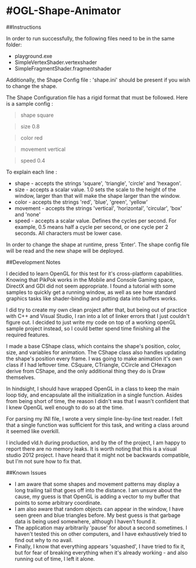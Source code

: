 #OGL-Shape-Animator
==================
##Instructions

In order to run successfully, the following files need to be in the same folder:
* playground.exe
* SimpleVertexShader.vertexshader
* SimpleFragmentShader.fragmentshader

Additionally, the Shape Config file : 'shape.ini' should be present if you wish to change the shape.

The Shape Configuration file has a rigid format that must be followed. Here is a sample config :

>shape square

>size 0.8

>color red

>movement vertical

>speed 0.4

To explain each line :
* shape - accepts the strings 'square', 'triangle', 'circle' and 'hexagon'.
* size - accepts a scalar value. 1.0 sets the scale to the height of the window, larger than that will make the shape larger than the window.
* color - accepts the strings 'red', 'blue', 'green', 'yellow'
* movement - accepts the strings 'vertical', 'horizontal', 'circular', 'box' and 'none'
* speed - accepts a scalar value. Defines the cycles per second. For example, 0.5 means half a cycle per second, or one cycle per 2 seconds.
All characters must be lower case.

In order to change the shape at runtime, press 'Enter'. The shape config file will be read and the new shape will be deployed.

##Development Notes

I decided to learn OpenGL for this test for it's cross-platform capabilities. Knowing that PikPok works in the Mobile and Console Gaming space, DirectX and GDI did not seem appropriate. I found a tutorial with some samples to quickly get a running window, as well as see how standard graphics tasks like shader-binding and putting data into buffers works. 

I did try to create my own clean project after that, but being out of practice with C++ and Visual Studio, I ran into a lot of linker errors that I just couldn't figure out. I decided to just write my code on top of a working openGL sample project instead, so I could better spend time finishing all the required features.

I made a base CShape class, which contains the shape's position, color, size, and variables for animation. The CShape class also handles updating the shape's position every frame. I was going to make animation it's own class if I had leftover time. CSquare, CTriangle, CCircle and CHexagon derive from CShape, and the only additional thing they do is Draw themselves.

In hindsight, I should have wrapped OpenGL in a class to keep the main loop tidy, and encapsulate all the initialization in a single function. Asides from being short of time, the reason I didn't was that I wasn't confident that I knew OpenGL well enough to do so at the time.

For parsing my INI file, I wrote a very simple line-by-line text reader. I felt that a single function was sufficient for this task, and writing a class around it seemed like overkill.

I included vld.h during production, and by the of the project, I am happy to report there are no memory leaks. It is worth noting that this is a visual studio 2012 project. I have heard that it might not be backwards compatible, but I'm not sure how to fix that.

##Known Issues
* I am aware that some shapes and movement patterns may display a long trailing tail that goes off into the distance. I am unsure about the cause, my guess is that OpenGL is adding a vector to my buffer that points to some arbitrary coordinate.
* I am also aware that random objects can appear in the window, I have seen green and blue triangles before. My best guess is that garbage data is being used somewhere, although I haven't found it.
* The application may arbitrarily 'pause' for about a second sometimes. I haven't tested this on other computers, and I have exhaustively tried to find out why to no avail.
* Finally, I know that everything appears 'squashed', I have tried to fix it, but for fear of breaking everything when it's already working - and also running out of time, I left it alone.
